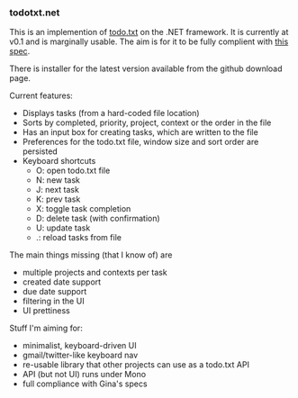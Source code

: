 ### todotxt.net

This is an implemention of [todo.txt](http://todotxt.com/) on the .NET framework. It is currently at v0.1 and is marginally usable. The aim is for it to be fully complient with [this spec](https://github.com/ginatrapani/todo.txt-touch/wiki/Todo.txt-File-Format). 

There is installer for the latest version available from the github download page.

Current features:

 - Displays tasks (from a hard-coded file location)
 - Sorts by completed, priority, project, context or the order in the file
 - Has an input box for creating tasks, which are written to the file
 - Preferences for the todo.txt file, window size and sort order are persisted
 - Keyboard shortcuts
	- O: open todo.txt file
	- N: new task
	- J: next task
	- K: prev task
	- X: toggle task completion
	- D: delete task (with confirmation)
	- U: update task
	- .: reload tasks from file

The main things missing (that I know of) are

 - multiple projects and contexts per task
 - created date support
 - due date support
 - filtering in the UI
 - UI prettiness

Stuff I'm aiming for:

 - minimalist, keyboard-driven UI
 - gmail/twitter-like keyboard nav
 - re-usable library that other projects can use as a todo.txt API
 - API (but not UI) runs under Mono
 - full compliance with Gina's specs